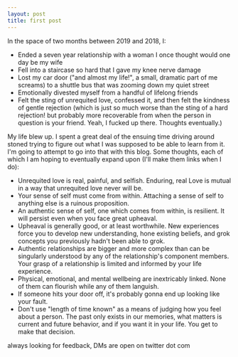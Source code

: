 ```yaml
---
layout: post
title: first post
---
```


In the space of two months between 2019 and 2018, I:

- Ended a seven year relationship with a woman I once thought would one day be my wife
- Fell into a staircase so hard that I gave my knee nerve damage
- Lost my car door ("and almost my life!", a small, dramatic part of me screams) to a shuttle bus that was zooming down my quiet street
- Emotionally divested myself from a handful of lifelong friends
- Felt the sting of unrequited love, confessed it, and then felt the kindness of gentle rejection (which is just so much worse than the sting of a hard rejection! but probably more recoverable from when the person in question is your friend. Yeah, I fucked up there. Thoughts eventually.)

My life blew up. I spent a great deal of the ensuing time driving around stoned trying to figure out what I was supposed to be able to learn from it. I'm going to attempt to go into that with this blog. Some thoughts, each of which I am hoping to eventually expand upon (I'll make them links when I do):

- Unrequited love is real, painful, and selfish. Enduring, real Love is mutual in a way that unrequited love never will be.
- Your sense of self must come from within. Attaching a sense of self to anything else is a ruinous proposition.
- An authentic sense of self, one which comes from within, is resilient. It will persist even when you face great upheaval.
- Upheaval is generally good, or at least worthwhile. New experiences force you to develop new understanding, hone existing beliefs, and grok concepts you previously hadn't been able to grok.
- Authentic relationships are bigger and more complex than can be singularly understood by any of the relationship's component members. Your grasp of a relationship is limited and informed by your life experience.
- Physical, emotional, and mental wellbeing are inextricably linked. None of them can flourish while any of them languish.
- If someone hits your door off, it's probably gonna end up looking like your fault.
- Don't use "length of time known" as a means of judging how you feel about a person. The past only exists in our memories, what matters is current and future behavior, and if you want it in your life. You get to make that decision.

always looking for feedback, DMs are open on twitter dot com